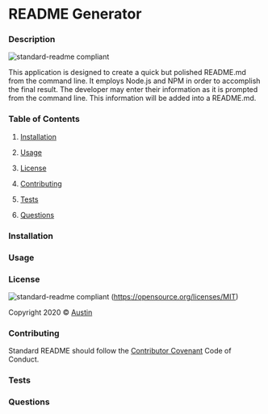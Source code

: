 
# README Generator

### Description
![standard-readme compliant](https://img.shields.io/badge/Austin's-README%20Generator-lightgrey)

This application is designed to create a quick but polished README.md from the command line. It employs Node.js and NPM in order to accomplish the final result. The developer may enter their information as it is prompted from the command line. This information will be added into a README.md.

### Table of Contents 

1. [Installation](#installation)

2. [Usage](#usage)

3. [License](#license)

4. [Contributing](#contributing)

5. [Tests](#tests)

6. [Questions](#questions)

### Installation

### Usage

### License

![standard-readme compliant](https://img.shields.io/badge/License-MIT-yellow.svg)
(https://opensource.org/licenses/MIT)

Copyright 2020 © [Austin](https://austin-ricketts.github.io/Responsive-Portfolio/)

### Contributing

Standard README should follow the [Contributor Covenant](https://www.contributor-covenant.org/version/1/3/0/code-of-conduct/) Code of Conduct.

### Tests

### Questions

